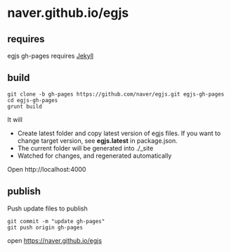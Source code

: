 # naver.github.io/egjs
## requires
egjs gh-pages requires [Jekyll](http://jekyllrb.com/)

## build
```
git clone -b gh-pages https://github.com/naver/egjs.git egjs-gh-pages
cd egjs-gh-pages
grunt build
```


It will

* Create latest folder and copy latest version of egjs files.
  If you want to change target version, see **egjs.latest** in package.json. 
* The current folder will be generated into ./_site
* Watched for changes, and regenerated automatically

Open http://localhost:4000

## publish
Push update files to publish
```
git commit -m "update gh-pages"
git push origin gh-pages
```

open https://naver.github.io/egjs
 